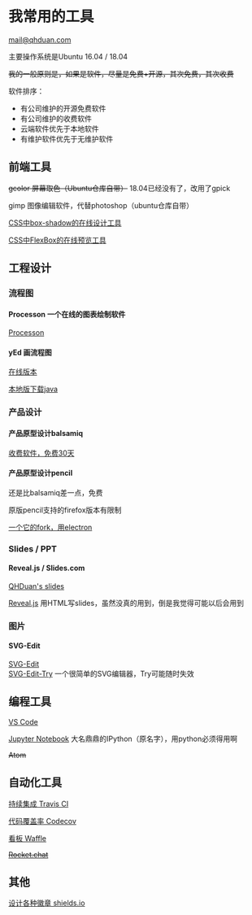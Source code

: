 
# 我常用的工具

mail@qhduan.com

主要操作系统是Ubuntu 16.04 / 18.04

~~我的一般原则是，如果是软件，尽量是免费+开源，其次免费，其次收费~~

软件排序：

- 有公司维护的开源免费软件
- 有公司维护的收费软件
- 云端软件优先于本地软件
- 有维护软件优先于无维护软件

## 前端工具

~~gcolor 屏幕取色（Ubuntu仓库自带）~~ 18.04已经没有了，改用了gpick

gimp 图像编辑软件，代替photoshop（ubuntu仓库自带）

[CSS中box-shadow的在线设计工具](http://www.cssmatic.com/box-shadow)

[CSS中FlexBox的在线预览工具](http://the-echoplex.net/flexyboxes)

## 工程设计

### 流程图

#### Processon 一个在线的图表绘制软件

[Processon](https://www.processon.com/)

#### yEd 画流程图

[在线版本](https://www.yworks.com/yed-live/)

[本地版下载java](https://www.yworks.com/downloads#yEd)

### 产品设计

#### 产品原型设计balsamiq

[收费软件，免费30天](https://balsamiq.com/products/mockups/)

#### 产品原型设计pencil

还是比balsamiq差一点，免费

原版pencil支持的firefox版本有限制

[一个它的fork，用electron](https://github.com/evolus/pencil)

### Slides / PPT

#### Reveal.js / Slides.com

[QHDuan's slides](https://slides.com/qhduan)

[Reveal.js](https://github.com/hakimel/reveal.js) 用HTML写slides，虽然没真的用到，倒是我觉得可能以后会用到

### 图片

#### SVG-Edit

[SVG-Edit](https://github.com/SVG-Edit/svgedit)  
[SVG-Edit-Try](https://svg-edit.github.io/svgedit/releases/svg-edit-2.8.1/svg-editor.html)  一个很简单的SVG编辑器，Try可能随时失效

## 编程工具

[VS Code](https://code.visualstudio.com/)

[Jupyter Notebook](http://jupyter.org/) 大名鼎鼎的IPython（原名字），用python必须得用啊

~~Atom~~

## 自动化工具

[持续集成 Travis CI](https://travis-ci.com/)

[代码覆盖率 Codecov](codecov.io)

[看板 Waffle](waffle.io)

~~[Rocket.chat](https://rocket.chat/)~~

## 其他

[设计各种徽章 shields.io](https://shields.io/)
